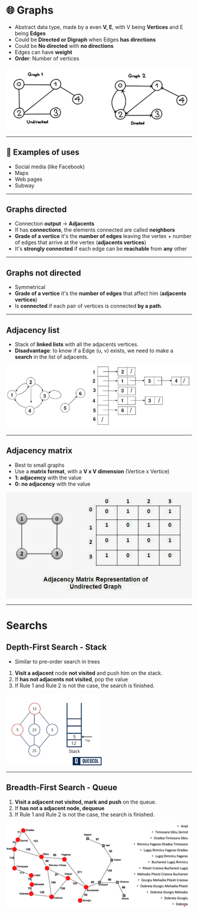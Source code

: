 # 🌐 Graphs

- Abstract data type, made by a even **V, E**, with V being **Vertices** and E being **Edges** 
- Could be **Directed or Digraph** when Edges **has directions**
- Could be **No directed** with **no directions**
- Edges can have **weight**
- **Order**: Number of vertices

![Graphs Example](examples/graphs-example.png)

___

## 🤔 Examples of uses

- Social media (like Facebook)
- Maps
- Web pages
- Subway

___

## Graphs directed

- Connection **output** -> **Adjacents**
- If has **connections**, the elements connected are called **neighbors**
- **Grade of a vertice** it's the **number of edges** leaving the vertex + number of edges that arrive at the vertex
  (**adjacents vertices**)
- It's **strongly connected** if each edge can be **reachable** from **any** other

___

## Graphs not directed

- Symmetrical
- **Grade of a vertice** it's the **number of edges** that affect him (**adjacents vertices**)
- Is **connected** if each pair of vertices is connected **by a path**.

___

## Adjacency list

- Stack of **linked lists** with all the adjacents vertices.
- **Disadvantage**: to know if a Edge (u, v) exists, we need to make a **search** in the list of adjacents.
  

![Adjacency List to Graphs](examples/graphs-adjacency-list-example.png)

___

## Adjacency matrix

- Best to small graphs
- Use a **matrix format**, with a **V x V dimension** (Vertice x Vertice)
- **1: adjacency** with the value
- **0: no adjacency** with the value

![Adjacency List to Graphs](examples/graphs-matrix-list-example.png)

___

# Searchs

## Depth-First Search - Stack

- Similar to pre-order search in trees
1. **Visit a adjacent** node **not visited** and push him on the stack.
2. If **has not adjacents not visited**, pop the value
3. If Rule 1 and Rule 2 is not the case, the search is finished. 

![Depth Search](examples/graphs-depth-search-example.png)

___ 

## Breadth-First Search - Queue 

1. **Visit a adjacent not visited, mark and push** on the queue.
2. If **has not a adjacent node, dequeue**
3. If Rule 1 and Rule 2 is not the case, the search is finished.
   

![Breadth Searc](examples/graphs-breadth-search-example.png)